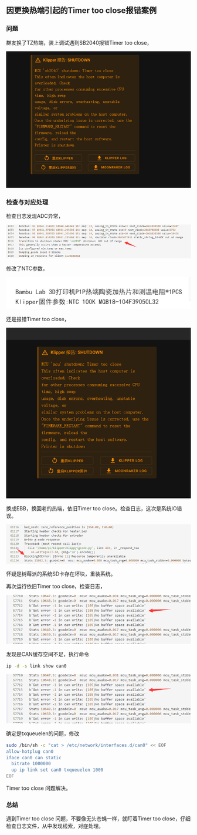 ## 因更换热端引起的Timer too close报错案例

### 问题

群友换了TZ热端，装上调试遇到SB2040报错Timer too close，

![SB2040超时](error/1.png)

### 检查与对应处理

检查日志发现ADC异常，

![ADC报错](error/2.png)

修改了NTC参数，

![ntc](error/3.jpg)

还是报错Timer too close，

![mcu](error/4.png)

换成EBB，换回老的热端，依旧Timer too close。检查日志，这次是系统IO错误。

![mcu](error/5.png)

怀疑是树莓派的系统SD卡存在坏块，重装系统。

再次运行依旧Timer too close，检查日志，

![mcu](error/6.png)

发现是CAN缓存空间不足，执行命令

``` bash
ip -d -s link show can0
```

![mcu](error/6.png)

确定是txqueuelen的问题，修改

``` bash
sudo /bin/sh -c "cat > /etc/network/interfaces.d/can0" << EOF
allow-hotplug can0
iface can0 can static
  bitrate 1000000
  up ip link set can0 txqueuelen 1000
EOF
```

Timer too close 问题解决。

### 总结

遇到Timer too close 问题，不要像无头苍蝇一样，就盯着Timer too close，仔细检查日志文件，从中发现线索，对症处理。
